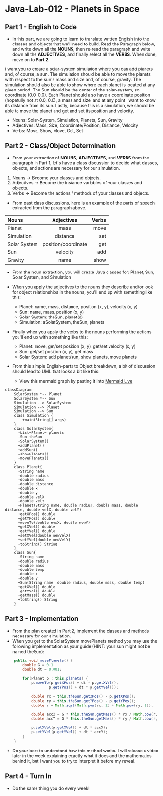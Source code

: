 # Java-Lab-012 - Planets in Space

## Part 1 - English to Code

* In this part, we are going to learn to translate written English into the classes and objects that we'll need to build. Read the Paragraph below, and write down all the **NOUNS**, then re-read the paragraph and write down all the **ADJECTIVES**, and finally select all the **VERBS**. When done, move on to **Part 2**.

I want you to create a solar-system simulation where you can add planets and, of course, a sun. The simulation should be able to move the planets with respect to the sun's mass and size and, of course, gravity. The simulation should also be able to show where each planet is located at any given period. The Sun should be the center of the solar-system, so coordinate (0.0, 0.0). Each Planet should also have a coordinate position (hopefully not at 0.0, 0.0), a mass and size, and at any point I want to know its distance from its sun. Lastly, because this is a simulation, we should be able to move the planet and get and set its position and velocity.

- Nouns: Solar-System, Simulation, Planets, Sun, Gravity
- Adjectives: Mass, Size, Coordinate/Position, Distance, Velocity
- Verbs: Move, Show, Move, Get, Set

## Part 2 - Class/Object Determination

* From your extraction of **NOUNS**, **ADJECTIVES**, and **VERBS** from the paragraph in Part 1, let's have a class discussion to decide what classes, objects, and actions are necessary for our simulation.

1. Nouns -> Become your classes and objects.
2. Adjectives -> Become the instance variables of your classes and objects.
3. Verbs -> Become the actions / methods of your classes and objects.

* From past class discussions, here is an example of the parts of speech extracted from the paragraph above.

| Nouns        | Adjectives          | Verbs |
| :---         | :----:              | ---:  |
| Planet       | mass                | move  |
| Simulation   | distance            | set   |
| Solar System | position/coordinate | get   |
| Sun          | velocity            | add   |
| Gravity      | name                | show  |

* From the noun extraction, you will create Java classes for: Planet, Sun, Solar System, and Simulation
* When you apply the adjectives to the nouns they describe and/or look for object relationships in the nouns, you'll end up with something like this:
    * Planet: name, mass, distance, position (x, y), velocity (x, y)
    * Sun: name, mass, position (x, y)
    * Solar System: theSun, planet(s)
    * Simulation: aSolarSystem, theSun, planets

* Finally when you apply the verbs to the nouns performing the actions you'll end up with something like this:
    * Planet: move, get/set position (x, y), get/set velocity (x, y)
    * Sun: get/set position (x, y), get mass
    * Solar System: add planet/sun, show planets, move planets

* From this simple English-parts to Object breakdown, a bit of discussion should lead to UML that looks a bit like this:
    * View this mermaid graph by pasting it into [Mermaid Live](https://mermaid.live/)

```mermaid
classDiagram
    SolarSystem *-- Planet
    SolarSystem *-- Sun 
    Simulation --> SolarSystem
    Simulation --> Planet
    Simulation --> Sun
    class Simulation {
        +main(String[] args)
    }
    class SolarSystem{
      -List~Planet~ planets
      -Sun theSun
      +SolarSystem()
      +addPlanet()
      +addSun()
      +showPlanets()
      +movePlanets()
    }
    class Planet{
      -String name
      -double radius
      -double mass
      -double distance
      -double x
      -double y
      -double velX
      -double velY
      +Planet(String name, double radius, double mass, double distance, double velX, double velY)
      +getXPos() double
      +getYPos() double
      +moveTo(double newX, double newY)
      +getXVel() double
      +getYVel() double
      +setXVel(double newVelX)
      +setYVel(double newVelY)
      +toString() String
    }
    class Sun{
      -String name
      -double radius
      -double mass
      -double temp
      -double x
      -double y
      +Sun(String name, double radius, double mass, double temp)
      +getXVel() double
      +getYVel() double
      +getMass() double
      +toString() String
    }
```

<object data="solarsystemsim.svg" width="700" height="700"> </object>


## Part 3 - Implementation

* From the plan created in Part 2, implement the classes and methods necessary for our simulation.
* When you get to the SolarSystem movePlanets method you may use the following implementation as your guide (HINT: your sun might not be named theSun):
```java
    public void movePlanets() {
        double G = 0.1;
        double dt = 0.001;

        for(Planet p : this.planets) {
            p.moveTo(p.getXPos() + dt * p.getXVel(),
                    p.getYPos() + dt * p.getYVel());

            double rx = this.theSun.getXPos() - p.getXPos();
            double ry = this.theSun.getYPos() - p.getYPos();
            double r = Math.sqrt(Math.pow(rx, 2) + Math.pow(ry, 2));

            double accX = G * this.theSun.getMass() * rx / Math.pow(r, 3);
            double accY = G * this.theSun.getMass() * ry / Math.pow(r, 3);

            p.setXVel(p.getXVel() + dt * accX);
            p.setYVel(p.getYVel() + dt * accY);
        }
    }
```
* Do your best to understand how this method works. I will release a video later in the week explaining exactly what it does and the mathematics behind it, but I want you to try to interpret it before my reveal.

## Part 4 - Turn In

* Do the same thing you do every week!
